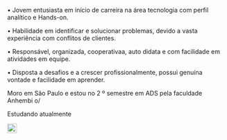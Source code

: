 • Jovem entusiasta em início de carreira na área tecnologia com perfil analítico e Hands-on.

• Habilidade em identificar e solucionar problemas, devido a vasta experiência com conflitos de clientes. 

• Responsável, organizada, cooperativaa,  auto didata  e com facilidade  em atividades em equipe.

• Disposta a desafios e a crescer profissionalmente, possui genuína vontade e facilidade em aprender.

Moro em São Paulo e estou no 2 º  semestre  em ADS pela faculdade Anhembi o/

Estudando atualmente 


<img src="https://cdn.jsdelivr.net/gh/devicons/devicon/icons/git/git-original.svg" width="22" height="22"/> 
            <link rel="stylesheet" href="https://cdn.jsdelivr.net/gh/devicons/devicon@v2.15.1/devicon.min.css">
